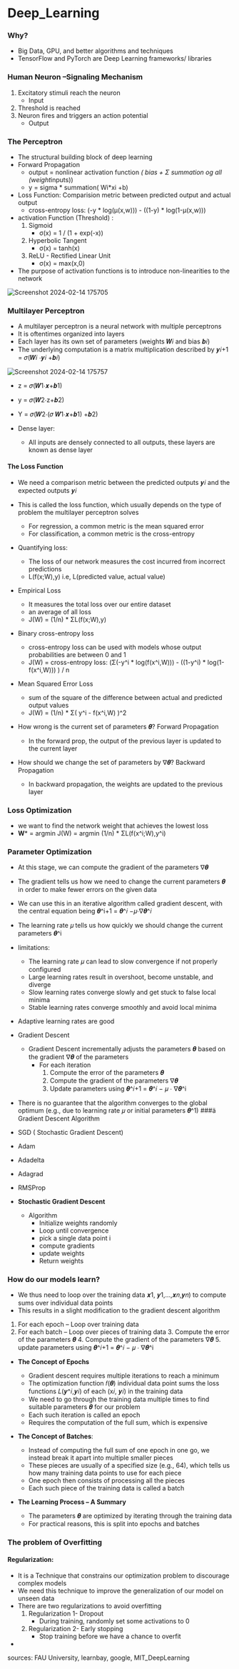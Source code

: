 # Deep_Learning
### Why?
- Big Data, GPU, and better algorithms and techniques
- TensorFlow and PyTorch are Deep Learning frameworks/ libraries

### Human Neuron –Signaling Mechanism
1. Excitatory stimuli reach the neuron
   - Input
2. Threshold is reached
3. Neuron fires and triggers an action potential
   - Output
     
### The Perceptron
- The structural building block of deep learning
- Forward Propagation
  - output = nonlinear activation function *( bias +  Σ summation og all (weight*inputs))
  - y = sigma * summation( Wi*xi +b)
- Loss Function: Comparision metric between predicted output  and actual output
  - cross-entropy loss: (-y * log(µ(x,w))) - ((1-y) * log(1-µ(x,w)))
- activation Function (Threshold) :
  1. Sigmoid
     - σ(x) = 1 / (1 + exp(-x))
  2. Hyperbolic Tangent
     - σ(x) = tanh(x)
  3. ReLU - Rectified Linear Unit
     - σ(x) = max(x,0)    
- The purpose of activation functions is to introduce non-linearities to the network

![Screenshot 2024-02-14 175705](https://github.com/Selvam-DG/Deep_Learning/assets/98681717/68664083-00c7-4ec1-8cb9-18f7485eaca9)

### Multilayer Perceptron
- A multilayer perceptron is a neural network with multiple perceptrons
- It is oftentimes organized into layers
- Each layer has its own set of parameters (weights 𝑾𝑖 and bias 𝒃𝑖)
- The underlying computation is a matrix multiplication described by 𝒚𝑖+1 = 𝜎(𝑾𝑖 ⋅𝒚𝑖 +𝒃𝑖)


![Screenshot 2024-02-14 175757](https://github.com/Selvam-DG/Deep_Learning/assets/98681717/cf69a10c-8bba-4d8e-8abc-af76484a4a61)

- z = 𝜎(𝑾1⋅𝒙+𝒃1)
- y = 𝜎(𝑾2⋅z+𝒃2)
- Y = 𝜎(𝑾2⋅(𝜎 𝑾1⋅𝒙+𝒃1) +𝒃2)

  
- Dense layer:
  - All inputs are densely connected to all outputs, these layers are known as dense layer
#### The Loss Function
 - We need a comparison metric between the predicted outputs 𝒚𝑖 and the expected outputs 𝒚𝑖
 - This is called the loss function, which usually depends on the type of problem the multilayer perceptron solves
   - For regression, a common metric is the mean squared error
   - For classification, a common metric is the cross-entropy
- Quantifying loss:
  - The loss of our network measures the cost incurred from incorrect predictions
  - L(f(x;W),y) i.e, L(predicted value, actual value)
- Empirical Loss
  - It measures the total loss over our entire dataset
  - an average of all loss
  - J(W) = (1/n) *  ΣL(f(x;W),y)
- Binary cross-entropy loss
  - cross-entropy loss can be used with models whose output probabilities are between 0 and 1
  - J(W) = cross-entropy loss: (Σ(-y^i * log(f(x^i,W))) - ((1-y^i) * log(1-f(x^i,W))) ) / n
- Mean Squared Error Loss
  - sum of the square of the difference between actual and predicted  output values
  - J(W) = (1/n) * Σ( y^i - f(x^i,W) )^2 

- How wrong is the current set of parameters 𝜽? Forward Propagation
  - In the forward prop, the output of the previous layer is updated to the current layer
- How should we change the set of parameters by ∇𝜽? Backward Propagation
  - In backward propagation, the weights are updated to the previous layer

### Loss Optimization
- we want to find the network weight that achieves the  lowest loss
- **W*** = argmin J(W) = argmin (1/n) *  ΣL(f(x^i;W),y^i)

### Parameter Optimization
- At this stage, we can compute the gradient of the parameters ∇𝜽
- The gradient tells us how we need to change the current parameters 𝜽 in order to make fewer errors on the given data
- We can use this in an iterative algorithm called gradient descent, with the central equation being 𝜽^i+1 = 𝜽^𝑖 −𝜇⋅∇𝜽^𝑖
- The learning rate 𝜇 tells us how quickly we should change the current parameters 𝜽^i
 - limitations:
   - The learning rate 𝜇 can lead to slow convergence if not properly configured
   - Large learning rates result in overshoot, become unstable, and diverge
   - Slow learning rates converge slowly and get stuck to false local minima
   - Stable learning rates converge smoothly and avoid local minima
  - Adaptive learning rates are good

- Gradient Descent
  - Gradient Descent incrementally adjusts the parameters 𝜽 based on the gradient ∇𝜽 of the parameters
     - For each iteration
       1. Compute the error of the parameters 𝜽
       2. Compute the gradient of the parameters ∇𝜽
       3. Update parameters using 𝜽^𝑖+1 = 𝜽^𝑖 − 𝜇 ⋅ ∇𝜽^i
 - There is no guarantee that the algorithm converges to the global optimum (e.g., due to learning rate 𝜇 or initial parameters 𝜽^1)
###ä Gradient Descent Algorithm
- SGD ( Stochastic Gradient Descent)
- Adam
- Adadelta
- Adagrad
- RMSProp
- **Stochastic Gradient Descent**
   - Algorithm
     - Initialize weights randomly
     - Loop until convergence
     -    pick a single data point i
     -    compute gradients
     -    update weights
     - Return weights


### How do our models learn?
- We thus need to loop over the training data 𝒙1, 𝒚1,…,𝒙𝑛,𝒚𝑛) to compute sums over individual data points 
- This results in a slight modification to the gradient descent algorithm
 1. For each epoch – Loop over training data
   2. For each batch – Loop over pieces of training data
     3. Compute the error of the parameters 𝜽
     4. Compute the gradient of the parameters ∇𝜽
     5. update parameters using 𝜽^𝑖+1 = 𝜽^𝑖 − 𝜇 ⋅ ∇𝜽^i

- **The Concept of Epochs**
  - Gradient descent requires multiple iterations to reach a minimum
  - The optimization function 𝑓(𝜽) individual data point sums the loss functions 𝐿(𝒚^𝑖,𝒚𝑖) of each (x𝑖, 𝒚𝑖) in the training data
  - We need to go through the training data multiple times to find suitable parameters 𝜽 for our problem
  - Each such iteration is called an epoch
  - Requires the computation of the full sum, which is expensive
 
- **The Concept of Batches**:
  - Instead of computing the full sum of one epoch in one go, we instead break it apart into multiple smaller pieces
  - These pieces are usually of a specified size (e.g., 64), which tells us how many training data points to use for each piece
  - One epoch then consists of processing all the pieces
  - Each such piece of the training data is called a batch

- **The Learning Process – A Summary**
  - The parameters 𝜽 are optimized by iterating through the training data
  - For practical reasons, this is split into epochs and batches

### The problem of Overfitting
#### Regularization:
- It is a Technique that constrains our optimization problem to discourage complex models
- We need this technique to improve the generalization of our model on unseen data
- There are two regularizations to avoid overfitting
  1. Regularization 1- Dropout
     - During training, randomly set some activations to 0
  2. Regularization 2- Early stopping
     - Stop training before we have a chance to overfit
- 






sources: FAU University, learnbay, google, MIT_DeepLearning 





